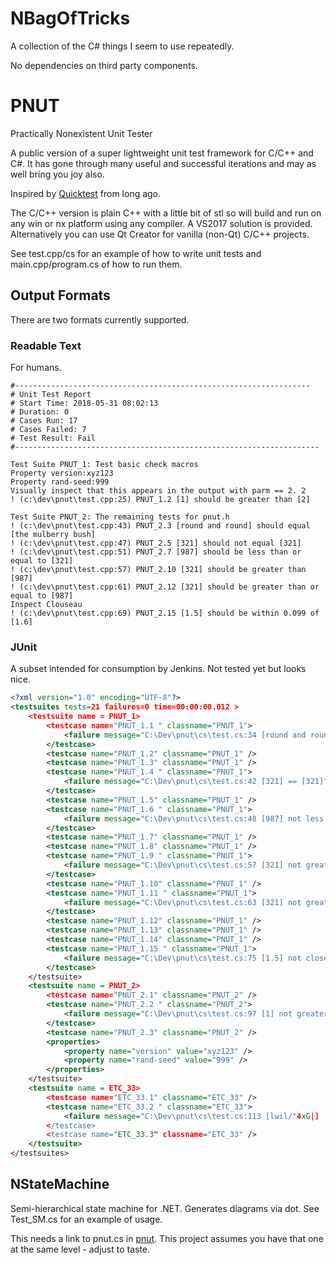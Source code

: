 # NBagOfTricks
A collection of the C# things I seem to use repeatedly.

No dependencies on third party components.


# PNUT
Practically Nonexistent Unit Tester

A public version of a super lightweight unit test framework for C/C++ and C#. It has gone through many 
useful and successful iterations and may as well bring you joy also.

Inspired by [Quicktest](http://quicktest.sourceforge.net/) from long ago.

The C/C++ version is plain C++ with a little bit of stl so will build and run on any win or nx platform using any compiler. A VS2017 solution is provided. Alternatively you can use Qt Creator for vanilla (non-Qt) C/C++ projects.

See test.cpp/cs for an example of how to write unit tests and main.cpp/program.cs of how to run them.

## Output Formats
There are two formats currently supported.

### Readable Text
For humans.

```
#------------------------------------------------------------------
# Unit Test Report
# Start Time: 2018-05-31 08:02:13
# Duration: 0
# Cases Run: 17
# Cases Failed: 7
# Test Result: Fail
#--------------------------------------------------------------------

Test Suite PNUT_1: Test basic check macros
Property version:xyz123
Property rand-seed:999
Visually inspect that this appears in the output with parm == 2. 2
! (c:\dev\pnut\test.cpp:25) PNUT_1.2 [1] should be greater than [2]

Test Suite PNUT_2: The remaining tests for pnut.h
! (c:\dev\pnut\test.cpp:43) PNUT_2.3 [round and round] should equal [the mulberry bush]
! (c:\dev\pnut\test.cpp:47) PNUT_2.5 [321] should not equal [321]
! (c:\dev\pnut\test.cpp:51) PNUT_2.7 [987] should be less than or equal to [321]
! (c:\dev\pnut\test.cpp:57) PNUT_2.10 [321] should be greater than [987]
! (c:\dev\pnut\test.cpp:61) PNUT_2.12 [321] should be greater than or equal to [987]
Inspect Clouseau
! (c:\dev\pnut\test.cpp:69) PNUT_2.15 [1.5] should be within 0.099 of [1.6]
```


### JUnit
A subset intended for consumption by Jenkins. Not tested yet but looks nice.

```xml
<?xml version="1.0" encoding="UTF-8"?>
<testsuites tests=21 failures=0 time=00:00:00.012 >
    <testsuite name = PNUT_1>
        <testcase name="PNUT_1.1 " classname="PNUT_1">
            <failure message="C:\Dev\pnut\cs\test.cs:34 [round and round] != [the mulberry bush]"></failure>
        </testcase>
        <testcase name="PNUT_1.2" classname="PNUT_1" />
        <testcase name="PNUT_1.3" classname="PNUT_1" />
        <testcase name="PNUT_1.4 " classname="PNUT_1">
            <failure message="C:\Dev\pnut\cs\test.cs:42 [321] == [321]"></failure>
        </testcase>
        <testcase name="PNUT_1.5" classname="PNUT_1" />
        <testcase name="PNUT_1.6 " classname="PNUT_1">
            <failure message="C:\Dev\pnut\cs\test.cs:48 [987] not less than or equal [321]"></failure>
        </testcase>
        <testcase name="PNUT_1.7" classname="PNUT_1" />
        <testcase name="PNUT_1.8" classname="PNUT_1" />
        <testcase name="PNUT_1.9 " classname="PNUT_1">
            <failure message="C:\Dev\pnut\cs\test.cs:57 [321] not greater than [987]"></failure>
        </testcase>
        <testcase name="PNUT_1.10" classname="PNUT_1" />
        <testcase name="PNUT_1.11 " classname="PNUT_1">
            <failure message="C:\Dev\pnut\cs\test.cs:63 [321] not greater than or equal [987]"></failure>
        </testcase>
        <testcase name="PNUT_1.12" classname="PNUT_1" />
        <testcase name="PNUT_1.13" classname="PNUT_1" />
        <testcase name="PNUT_1.14" classname="PNUT_1" />
        <testcase name="PNUT_1.15 " classname="PNUT_1">
            <failure message="C:\Dev\pnut\cs\test.cs:75 [1.5] not close enough to [1.498]"></failure>
        </testcase>
    </testsuite>
    <testsuite name = PNUT_2>
        <testcase name="PNUT_2.1" classname="PNUT_2" />
        <testcase name="PNUT_2.2 " classname="PNUT_2">
            <failure message="C:\Dev\pnut\cs\test.cs:97 [1] not greater than [2]"></failure>
        </testcase>
        <testcase name="PNUT_2.3" classname="PNUT_2" />
        <properties>
            <property name="version" value="xyz123" />
            <property name="rand-seed" value="999" />
        </properties>
    </testsuite>
    <testsuite name = ETC_33>
        <testcase name="ETC_33.1" classname="ETC_33" />
        <testcase name="ETC_33.2 " classname="ETC_33">
            <failure message="C:\Dev\pnut\cs\test.cs:113 [lwil/"4xG|] != [Should fail]"></failure>
        </testcase>
        <testcase name="ETC_33.3" classname="ETC_33" />
    </testsuite>
</testsuites>
```

## NStateMachine
Semi-hierarchical state machine for .NET. Generates diagrams via dot. See Test_SM.cs for an example of usage.

This needs a link to pnut.cs in [pnut](https://github.com/cepthomas/pnut). This project assumes you have
that one at the same level - adjust to taste.

